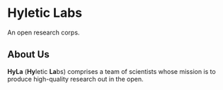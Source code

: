# Hyletic Labs

An open research corps.

## About Us

**HyLa** (**Hy**letic **La**bs) comprises a team of scientists whose mission is to produce high-quality research
out in the open.